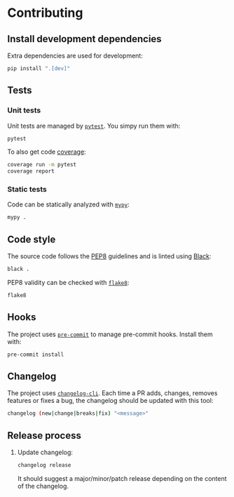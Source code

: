# Contributing

## Install development dependencies

Extra dependencies are used for development:

```sh
pip install ".[dev]"
```

## Tests

### Unit tests

Unit tests are managed by [`pytest`](https://docs.pytest.org/en/stable/).
You simpy run them with:

```sh
pytest
```

To also get code [coverage](https://coverage.readthedocs.io/en/stable/):

```sh
coverage run -m pytest
coverage report
```

### Static tests

Code can be statically analyzed with [`mypy`](http://mypy-lang.org/):

```sh
mypy .
```

## Code style

The source code follows the [PEP8](https://www.python.org/dev/peps/pep-0008/) guidelines and is linted using [Black](https://black.readthedocs.io/en/stable/):

```sh
black .
```

PEP8 validity can be checked with [`flake8`](https://flake8.pycqa.org/en/latest/):

```sh
flake8
```

## Hooks

The project uses [`pre-commit`](https://pre-commit.com/) to manage pre-commit hooks.
Install them with:

```sh
pre-commit install
```

## Changelog

The project uses [`changelog-cli`](https://github.com/mc706/changelog-cli).
Each time a PR adds, changes, removes features or fixes a bug, the changelog should be updated with this tool:

```sh
changelog (new|change|breaks|fix) "<message>"
```

## Release process

1. Update changelog:
   ```sh
   changelog release
   ```
   It should suggest a major/minor/patch release depending on the content of the changelog.
